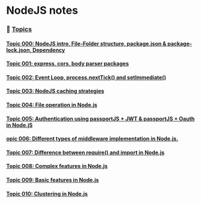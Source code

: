 # NodeJS notes

### 📌 <ins>Topics<ins>

#### [Topic 000: NodeJS intro, File-Folder structure, package.json & package-lock.json, Dependency](./notes/notes001/notes001-000.md)

#### [Topic 001: express, cors, body parser packages](./notes/notes001/notes001-001.md)

#### [Topic 002: Event Loop, process.nextTick() and setImmediate()](./notes/notes001/notes001-002.md)

#### [Topic 003: NodeJS caching strategies](./notes/notes001/notes001-003.md)

#### [Topic 004: File operation in Node.js](./notes/notes001/notes001-004.md)

#### [Topic 005: Authentication using passportJS + JWT & passportJS + Oauth in Node.jS](./notes/notes001/notes001-005.md)

#### [opic 006: Different types of middleware implementation in Node.js.](./notes/notes001/notes001-006.md)

#### [Topic 007: Difference between require() and import in Node.js](./notes/notes001/notes001-007.md)

#### [Topic 008: Complex features in Node.js](./notes/notes001/notes001-008.md)

#### [Topic 009: Basic features in Node.js](./notes/notes001/notes001-009.md)

#### [Topic 010: Clustering in Node.js](./notes/notes001/notes001-010.md)
